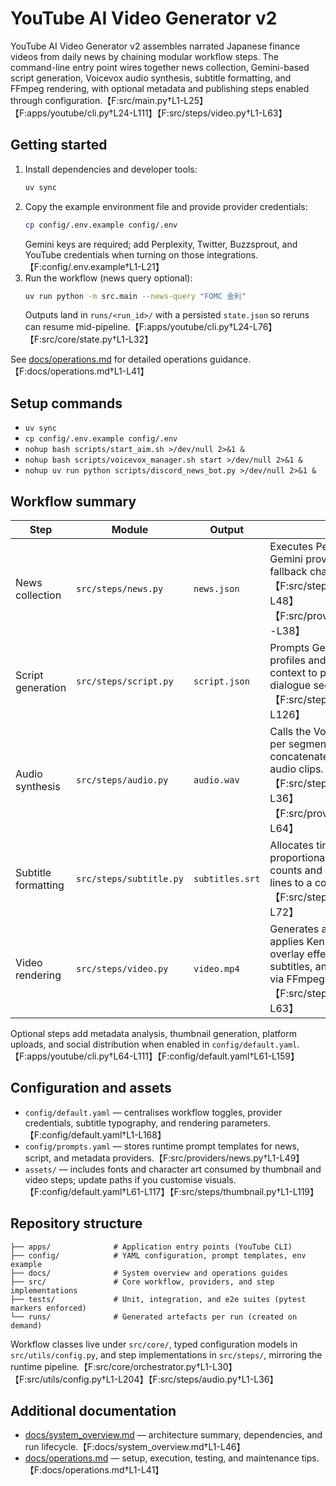 # YouTube AI Video Generator v2

YouTube AI Video Generator v2 assembles narrated Japanese finance videos from daily news by chaining modular workflow steps. The command-line entry point wires together news collection, Gemini-based script generation, Voicevox audio synthesis, subtitle formatting, and FFmpeg rendering, with optional metadata and publishing steps enabled through configuration.【F:src/main.py†L1-L25】【F:apps/youtube/cli.py†L24-L111】【F:src/steps/video.py†L1-L63】

## Getting started
1. Install dependencies and developer tools:
   ```bash
   uv sync
   ```
2. Copy the example environment file and provide provider credentials:
   ```bash
   cp config/.env.example config/.env
   ```
   Gemini keys are required; add Perplexity, Twitter, Buzzsprout, and YouTube credentials when turning on those integrations.【F:config/.env.example†L1-L21】
3. Run the workflow (news query optional):
   ```bash
   uv run python -m src.main --news-query "FOMC 金利"
   ```
   Outputs land in `runs/<run_id>/` with a persisted `state.json` so reruns can resume mid-pipeline.【F:apps/youtube/cli.py†L24-L76】【F:src/core/state.py†L1-L32】

See [docs/operations.md](docs/operations.md) for detailed operations guidance.【F:docs/operations.md†L1-L41】

## Setup commands
- `uv sync`
- `cp config/.env.example config/.env`
- `nohup bash scripts/start_aim.sh >/dev/null 2>&1 &`
- `nohup bash scripts/voicevox_manager.sh start >/dev/null 2>&1 &`
- `nohup uv run python scripts/discord_news_bot.py >/dev/null 2>&1 &`

## Workflow summary
| Step | Module | Output | Notes |
| --- | --- | --- | --- |
| News collection | `src/steps/news.py` | `news.json` | Executes Perplexity and Gemini providers with fallback chaining.【F:src/steps/news.py†L1-L48】【F:src/providers/base.py†L1-L38】 |
| Script generation | `src/steps/script.py` | `script.json` | Prompts Gemini with speaker profiles and previous run context to produce structured dialogue segments.【F:src/steps/script.py†L1-L126】 |
| Audio synthesis | `src/steps/audio.py` | `audio.wav` | Calls the Voicevox HTTP API per segment and concatenates the resulting audio clips.【F:src/steps/audio.py†L1-L36】【F:src/providers/tts.py†L1-L64】 |
| Subtitle formatting | `src/steps/subtitle.py` | `subtitles.srt` | Allocates time slices proportionally to character counts and wraps Japanese lines to a configurable width.【F:src/steps/subtitle.py†L1-L72】 |
| Video rendering | `src/steps/video.py` | `video.mp4` | Generates a colour plate, applies Ken Burns and overlay effects, burns subtitles, and muxes audio via FFmpeg.【F:src/steps/video.py†L1-L63】 |

Optional steps add metadata analysis, thumbnail generation, platform uploads, and social distribution when enabled in `config/default.yaml`.【F:apps/youtube/cli.py†L64-L111】【F:config/default.yaml†L61-L159】

## Configuration and assets
- `config/default.yaml` — centralises workflow toggles, provider credentials, subtitle typography, and rendering parameters.【F:config/default.yaml†L1-L168】
- `config/prompts.yaml` — stores runtime prompt templates for news, script, and metadata providers.【F:src/providers/news.py†L1-L49】
- `assets/` — includes fonts and character art consumed by thumbnail and video steps; update paths if you customise visuals.【F:config/default.yaml†L61-L117】【F:src/steps/thumbnail.py†L1-L119】

## Repository structure
```
├── apps/              # Application entry points (YouTube CLI)
├── config/            # YAML configuration, prompt templates, env example
├── docs/              # System overview and operations guides
├── src/               # Core workflow, providers, and step implementations
├── tests/             # Unit, integration, and e2e suites (pytest markers enforced)
└── runs/              # Generated artefacts per run (created on demand)
```
Workflow classes live under `src/core/`, typed configuration models in `src/utils/config.py`, and step implementations in `src/steps/`, mirroring the runtime pipeline.【F:src/core/orchestrator.py†L1-L30】【F:src/utils/config.py†L1-L204】【F:src/steps/audio.py†L1-L36】

## Additional documentation
- [docs/system_overview.md](docs/system_overview.md) — architecture summary, dependencies, and run lifecycle.【F:docs/system_overview.md†L1-L46】
- [docs/operations.md](docs/operations.md) — setup, execution, testing, and maintenance tips.【F:docs/operations.md†L1-L41】
